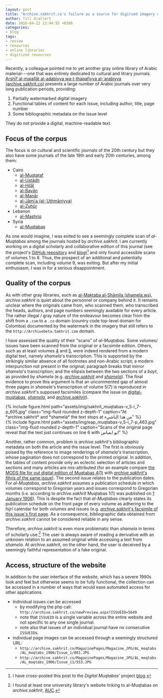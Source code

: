 ```yaml
---
layout: post
title: "Archive.sakhrit.co's failure as a source for digitsed imagery of Arabic journals"
author: Till Grallert
date: 2016-04-22 23:44:55 +0300
categories:
- blog
tags:
- review
- resources
- online libraries
- digitized resources
---
```


Recently, a colleague pointed me to yet another gray online library of Arabic material---one that was entirely dedicated to cultural and litrary journals. [Arshīf al-majallāt al-adabiyya wa-l-thaqafiyya al-ʿarabiyya (archive.sakhrit.co)](archive.sakhrit.co) presents a large number of Arabic journals over very long publication periods, providing:

1. Partially watermarked digital imagery
2. Functional tables of content for each issue, including author, title, page number
3. Some bibliographic metadata on the issue level

They do not provide a digital, machine-readable text.

## Focus of the corpus

The focus is on cultural and scientific journals of the 20th century but they also have some journals of the late 19th and early 20th centuries, among them:

- Cairo
    + [al-Muqtaṭaf](http://archive.sakhrit.co/newmagazineYears.aspx?MID=107)
    + [al-Ustādh](http://archive.sakhrit.co/newmagazineYears.aspx?MID=106)
    - [al-Hilāl](http://archive.sakhrit.co/newmagazineYears.aspx?MID=134)
    + [al-Bayān](http://archive.sakhrit.co/newmagazineYears.aspx?MID=161)
    + [al-Manār](http://archive.sakhrit.co/newmagazineYears.aspx?MID=33)
    + [al-Jāmiʿa (al-ʿUthmāniyya)](http://archive.sakhrit.co/newmagazineYears.aspx?MID=114)
    + [al-Zuhūr](http://archive.sakhrit.co/newmagazineYears.aspx?MID=40)
- Lebanon
    - [al-Mashriq](http://archive.sakhrit.co/newmagazineYears.aspx?MID=108)
- Syria
    - [al-Muqtabas](http://archive.sakhrit.co/newmagazineYears.aspx?MID=125)

As one would imagine, I was exited to see a seemingly complete scan of *al-Muqtabas* among the journals hosted by *archive.sakhrit*. I am currently working on a digital scholarly and collaborative edition of this journal (see the project's [GitHub repository](https://www.github.com/tillgrallert/digital-muqtabas) and [blog](https://tillgrallert.github.io/digital-muqtabas/))[^1] and only found accessible scans of volumes 1 to 8. Thus, the prospect of an additional and potentially complete scan, including volume 9, was exiting. But after my initial enthusiasm, I was in for a serious disappointment.

## Quality of the corpus

As with other gray libraries, such as [al-Maktaba al-Shāmila (shamela.ws)](http://www.shamela.ws), *archive.sakhrit* is quiet about the personnel or company behind it. It remains unclear where the originals came from, who scanned them, who transcribed the heads, authors, and page numbers seemingly available for every article. The rather illegal / gray nature of the endeavour becomes clear from the shift from a `.com` to a `.co` domain (country code top-level domain for Colombia) documented by the watermark in the imagery that still refers to the `http://Archivebeta.Sakhrit.com` domain.

I have assessed the quality of their "scans" of *al-Muqtabas*. Some volumes/ issues have been scanned from the original or a facsimile edition. Others, such as at least volumes [4](http://archive.sakhrit.co/MagazinePages/Magazine_JPG/AL_moqtabs/Al_moqtabs_1909/Issue_1/001.JPG) and  [5](http://archive.sakhrit.co/MagazinePages/Magazine_JPG/AL_moqtabs/Al_moqtabs_1910/Issue_1/001.JPG), were indeed rendered from a modern digital text, namely *shamela*'s transcription. This is supported by the strikingly similar absence of all footnotes and non-Arabic script; a modern interpunction not present in the original; paragraph breaks that mirror *shamela*'s transcription; and the ellipsis between the two sections of a *bayt*, as provided by *shamela* (e.g. [*archive.sakhrit*](http://archive.sakhrit.co/MagazinePages/Magazine_JPG/AL_moqtabs/AL_moqtabs_1910/Issue_7/597.JPG) and [*shamela*](http://shamela.ws/browse.php/book-26523#page-3548)). The final evidence to prove this argument is that an uncommented gap of almost three pages in *shamela*'s transcription of volume 5(7) is reproduced in *archive.sakhrit*'s supposed facsimiles (compare the issue on [digital-muqtabas](https://rawgit.com/tillgrallert/digital-muqtabas/master/xml/oclc_4770057679-i_54.TEIP5.xml#pb_61.d1e2036), [*shamela*](http://shamela.ws/browse.php/book-26523#page-3554), and [*archive.sakhrit*](http://archive.sakhrit.co/MagazinePages/Magazine_JPG/AL_moqtabs/AL_moqtabs_1910/Issue_7/605.JPG)).


<div class="row mt-3">
    <div class="col-sm mt-3 mt-md-0">
        {% include figure.html path="assets/img/sakhrit_muqtabas-v_5-i_7-p_605.jpg" class="img-fluid rounded z-depth-1" caption="At *archive.sakhrit* and *shamela* the text stops at من هذا الناشيء" %}
    </div>
    <div class="col-sm mt-3 mt-md-0">
        {% include figure.html path="assets/img/eap_muqtabas-v_5-i_7-p_463.jpg" class="img-fluid rounded z-depth-1" caption="Scans of the original page reveal that the text just continues on line 6 with ابو ابعباس" %}
    </div>
</div>


Another, rather common, problem is *archive.sakhrit*'s bibliographic metadata on both the article and the issue level. The first is obviously poised by the reference to image renderings of *shamela*'s transcription, whose pagination does not correspond to the printed original. In addition, the tables of content provide only an eclectic selection of articles and sections and many articles are mis-attributed (for an example compare [the MODS file for out digital edition of Muqtabas 4(1)](https://rawgit.com/tillgrallert/digital-muqtabas/master/metadata/oclc_4770057679-i_37.MODS.xml) with [*archive.sakhrit*'s *fihris* of the same issue](http://archive.sakhrit.co/contents.aspx?CID=5685)).
The second issue relates to the publication dates. For *al-Muqtabas*, *archive.sakhrit* assumes a publication schedule in which volumes correspond to Gregorian years and issues correspond to Gregorian months (i.e. according to *archive.sakhrit* Muqtabas 1(1) was published on [1 January 1906](http://archive.sakhrit.co/contents.aspx?CID=5649)). This is despite the fact that *al-Muqtabas* clearly states its publication schedule on the front page of every volume as adhering to the *hijrī* calendar for both volumes and issues (e.g. [*archive.sakhrit*'s facsimile of this issue's first page](http://archive.sakhrit.co/MagazinePages/Magazine_JPG/AL_moqtabs/AL_moqtabs_1906/Issue_1/001.JPG). As a consequence, bibliographic data obtained from *archive.sakhrit* cannot be considered reliable in any sense.

Therefore, *archive.sakhrit* is even more problematic than *shamela* in terms of scholarly use.[^2] The user is always aware of reading a derivative with an unknown relation to an assumed original while accessing a text from *shamela*. At *archive.sakhrit*, on the other hand, the user is deceived by a seemingly faithful representation of a fake original. 


## Access, structure of the website

In addition to the user interface of the website, which has a severe 1990s look and feel but otherwise seems to be fully functional, the collection can be accessed in a number of ways that would ease automated access for other applications.

+ Individual issues can be accessed 
    * by modifying the php call: `http://archive.sakhrit.co/newPreview.aspx?ISSUEID=5649`
    * note that `ISSUEID` is a single variable across the entire website and not specific to any one single journal.
    * note also that issues of an individual journal have no consecutive `ISSUEID`s.
 + individual page images can be accessed through a seemingly structured URL:
     * `http://archive.sakhrit.co/MagazinePages/Magazine_JPG/AL_moqtabs/AL_moqtabs_1906/Issue_1/001.JPG`
     * `http://archive.sakhrit.co/MagazinePages/Magazine_JPG/AL_moqtabs/AL_moqtabs_1906/Issue_11/553.JPG`

[^1]: I have cross-posted this post to the *Digital Muqtabas*' project [blog](https://tillgrallert.github.io/digital-muqtabas/blog/2016/04/22/review-archive-sakhrit/).
[^2]: I found at least one university library's website linking to al-Muqtabas on *archive.sakhrit*, [AUC](http://libguides.aucegypt.edu/content.php?pid=574389&sid=4774255).